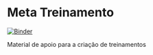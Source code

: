 # Meta Treinamento

[![Binder](http://mybinder.org/badge.svg)](http://mybinder.org/repo/0unit/meta_treinamento)

Material de apoio para a criação de treinamentos
